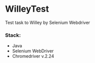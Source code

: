 # WilleyTest
Test task to Willey by Selenium Webdriver

### Stack:
* Java
* Selenium WebDriver
* Chromedriver v.2.24
